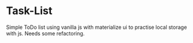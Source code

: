 # Task-List
Simple ToDo list using vanilla js with materialize ui to practise local storage with js.
Needs some refactoring.
